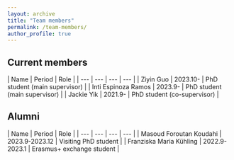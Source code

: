 ```yaml
---
layout: archive
title: "Team members"
permalink: /team-members/
author_profile: true
---
```


Current members
------
| Name | Period | Role | | --- | --- | --- | --- | | Ziyin Guo | 2023.10- |  PhD student (main supervisor) | | Inti Espinoza Ramos | 2023.9- | PhD student (main supervisor) | | Jackie Yik | 2021.9- |  PhD student (co-supervisor) | 


Alumni
------
| Name | Period | Role | | --- | --- | --- | --- | | Masoud Foroutan Koudahi  | 2023.9-2023.12 | Visiting PhD student | | Franziska Maria Kühling | 2022.9-2023.1 | Erasmus+ exchange student | 
